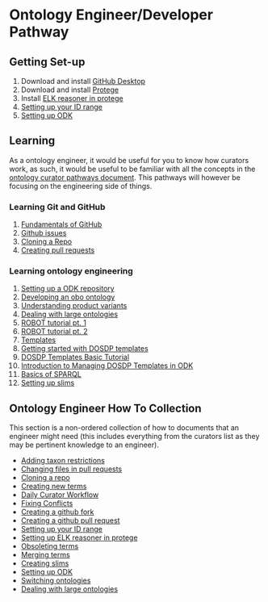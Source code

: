 # Ontology Engineer/Developer Pathway

## Getting Set-up

1. Download and install [GitHub Desktop](https://desktop.github.com/)
2. Download and install [Protege](https://protege.stanford.edu/products.php)
3. Install [ELK reasoner in protege](../howto/installing-elk-in-protege.md)
4. [Setting up your ID range](../howto/idrange.md)
5. [Setting up ODK](../howto/odk-setup.md)

## Learning

As a ontology engineer, it would be useful for you to know how curators work, as such, it would be useful to be familiar with all the concepts in the [ontology curator pathways document](ontology-curator.md). This pathways will however be focusing on the engineering side of things.

### Learning Git and GitHub

1. [Fundamentals of GitHub](../tutorial/github-fundamentals.md)
1. [Github issues](../tutorial/github-issues.md)
1. [Cloning a Repo](../howto/clone-mondo-repo.md)
1. [Creating pull requests](../howto/github-create-pull-request.md)

### Learning ontology engineering

1. [Setting up a ODK repository](../tutorial/setting-up-project-odk.md)
1. [Developing an obo ontology](../lesson/developing-an-obo-ontology.md)
1. [Understanding product variants](../explanation/owl-format-variants.md)
1. [Dealing with large ontologies](../howto/deal-with-large-ontologies.md)
1. [ROBOT tutorial pt. 1](../tutorial/robot-tutorial-1.md)
1. [ROBOT tutorial pt. 2](../tutorial/robot-tutorial-2.md)
1. [Templates](../lesson/templates-for-obo.md)
1. [Getting started with DOSDP templates](../tutorial/dosdp-overview.md)
1. [DOSDP Templates Basic Tutorial](../tutorial/dosdp-template.md)
1. [Introduction to Managing DOSDP Templates in ODK](../tutorial/dosdp-odk.md)
1. [Basics of SPARQL](../tutorial/sparql.md)
1. [Setting up slims](../howto/add-new-slim.md)

## Ontology Engineer How To Collection

This section is a non-ordered collection of how to documents that an engineer might need (this includes everything from the curators list as they may be pertinent knowledge to an engineer).

- [Adding taxon restrictions](../howto/add-taxon-restrictions.md)
- [Changing files in pull requests](../howto/change-files-pull-request.md)
- [Cloning a repo](../howto/clone-mondo-repo.md)
- [Creating new terms](../howto/create-new-term.md)
- [Daily Curator Workflow](../howto/daily-curator-workflow.md)
- [Fixing Conflicts](../howto/fixing-conflicts.md)
- [Creating a github fork](../howto/github-create-fork.md)
- [Creating a github pull request](../howto/github-create-pull-request.md)
- [Setting up your ID range](../howto/idrange.md)
- [Setting up ELK reasoner in protege](../howto/installing-elk-in-protege.md)
- [Obsoleting terms](../howto/obsolete-term.md)
- [Merging terms](../howto/merge-terms.md)
- [Creating slims](../howto/add-new-slim.md)
- [Setting up ODK](../howto/odk-setup.md)
- [Switching ontologies](../howto/switching-ontologies.md)
- [Dealing with large ontologies](../howto/deal-with-large-ontologies.md)
